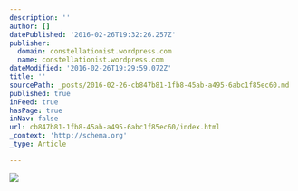 ```yaml
---
description: ''
author: []
datePublished: '2016-02-26T19:32:26.257Z'
publisher:
  domain: constellationist.wordpress.com
  name: constellationist.wordpress.com
dateModified: '2016-02-26T19:29:59.072Z'
title: ''
sourcePath: _posts/2016-02-26-cb847b81-1fb8-45ab-a495-6abc1f85ec60.md
published: true
inFeed: true
hasPage: true
inNav: false
url: cb847b81-1fb8-45ab-a495-6abc1f85ec60/index.html
_context: 'http://schema.org'
_type: Article

---
```

![](https://constellationist.files.wordpress.com/2015/12/wild-free.png?w=720)
